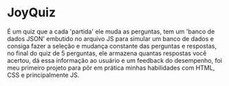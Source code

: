 # JoyQuiz
 
 É um quiz que a cada 'partida' ele muda as perguntas, tem um 'banco de dados JSON' embutido no arquivo JS para simular um banco de dados e consiga fazer a seleção e mudança constante das perguntas e respostas, no final do quiz de 5 perguntas, ele armazena quantas respostas você acertou, dá essa informação ao usuário e um feedback do desempenho, foi meu primeiro projeto para pôr em prática minhas habilidades com HTML, CSS e principalmente JS.
